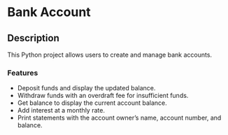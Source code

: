 # Bank Account

## Description
This Python project allows users to create and manage bank accounts.

### Features
- Deposit funds and display the updated balance.
- Withdraw funds with an overdraft fee for insufficient funds.
- Get balance to display the current account balance.
- Add interest at a monthly rate.
- Print statements with the account owner’s name, account number, and balance.
